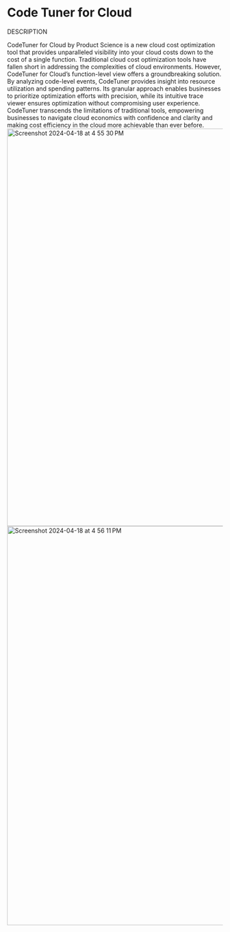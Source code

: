 # Code Tuner for Cloud

DESCRIPTION

CodeTuner for Cloud by Product Science is a new cloud cost optimization tool that provides unparalleled visibility into your cloud costs down to the cost of a single function. Traditional cloud cost optimization tools have fallen short in addressing the complexities of cloud environments. However, CodeTuner for Cloud’s function-level view offers a groundbreaking solution. By analyzing code-level events, CodeTuner provides insight into resource utilization and spending patterns. Its granular approach enables businesses to prioritize optimization efforts with precision, while its intuitive trace viewer ensures optimization without compromising user experience. CodeTuner transcends the limitations of traditional tools, empowering businesses to navigate cloud economics with confidence and clarity and making cost efficiency in the cloud more achievable than ever before.
<img width="928" alt="Screenshot 2024-04-18 at 4 55 30 PM" src="https://github.com/product-science/docs/assets/98838786/99f11074-f354-409f-86da-ffe82fa9d6e1">
<img width="932" alt="Screenshot 2024-04-18 at 4 56 11 PM" src="https://github.com/product-science/docs/assets/98838786/b9e49c92-39a0-41c1-9464-2d58eb76dbbd">
